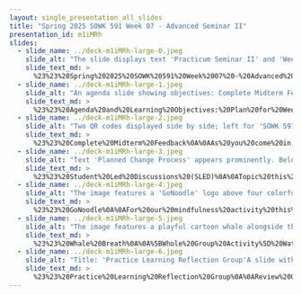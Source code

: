 ```yaml
---
layout: single_presentation_all_slides
title: "Spring 2025 SOWK 591 Week 07 - Advanced Seminar II"
presentation_id: m1iMRh
slides:
  - slide_name: ../deck-m1iMRh-large-0.jpeg
    slide_alt: "The slide displays text 'Practicum Seminar II' and 'Week 07 for SOWK 591.1' with an abstract circular design on the left. Below is 'Jacob Campbell, Ph.D. LICSW at Heritage University.'"
    slide_text_md: >
      %23%23%20Spring%202025%20SOWK%20591%20Week%2007%20-%20Advanced%20Seminar%20II%0A%0Atitle:%20Spring%202025%20SOWK%20591%20Week%2007%20-%20Advanced%20Seminar%20II%0Adate:%202025-03-06%2014:15:00%0Alocation:%20Heritage%20University%0Atags:%0A%20%20-%20Heritage%20University%0A%20%20-%20MSW%20Program%0A%20%20-%20SOWK%20591%0Apresentation_video:%20%3E%0A%20%20%22%22%0Adescription:%20%3E%0A%0AWeek%20seven%20for%20SOWK%20591%20is%20synchronous,%20with%20class%20on%20Saturday%20(03/08/25).%20Students%20will%20reflect%20on%20their%20practicum%20experience%20in%20their%20journals.%20During%20class,%20we%20will%20have%20a%20student-led%20discussion%20regarding%20an%20the%20planned%20change%20process,%20engage%20in%20mindfulness%20through%20breathing,%20and%20participate%20in%20a%20group%20reflecting%20on%20their%20practice.%20The%20following%20is%20the%20agenda:%0A%0A-%20Midterm%20Feedback%0A-%20SLED:%20Integrated%20Approach%0A-%20Mindfulness%20Activity%0A-%20Practice%20Learning%20Reflection%20Group%0A%0A-%20Complete%20midterm%20feedback%0A-%20SLED:%20Planned%20Change%20Process%0A-%20Mindfulness%20activity%0A-%20Practice%20Learning%20Reflection%20Group%0A%0AThe%20learning%20objectives%20this%20week%20include:%0A%0A-%20Students%20will%20provide%20feedback%20to%20help%20guide%20this%20course.%0A-%20Students%20will%20recognize%20the%20shared%20experiences%20of%20peers%20in%20their%20practicum%20and%20be%20able%20to%20use%20the%20group%20as%20a%20method%20for%20sharing%20and%20problem-solving.%0A-%20Students%20will%20analyze%20their%20practicum%20experience,%20reflecting%20on%20how%20it%20connects%20to%20their%20development%20and%20demonstration%20of%20competence.%0A-%20Students%20will%20actively%20practice%20a%20mindfulness%20activity.%0A-%20Students%20consider%20the%20planned%20change%20process%20and%20how%20that%20can%20be%20implemented.%0A%0A
  - slide_name: ../deck-m1iMRh-large-1.jpeg
    slide_alt: "An agenda slide showing objectives: Complete Midterm Feedback, SLED: Planned Change Process, Mindfulness Activity, and Practice Learning Reflection Group. Learning objectives include feedback, shared experiences, analysis, mindfulness, and change implementation."
    slide_text_md: >
      %23%23%20Agenda%20and%20Learning%20Objectives:%20Plan%20for%20Week%2007%0A%0AThe%20following%20is%20the%20agenda:%0A%0A-%20Midterm%20Feedback%0A-%20SLED:%20Integrated%20Approach%0A-%20Mindfulness%20Activity%0A-%20Practice%20Learning%20Reflection%20Group%0A%0A-%20Complete%20midterm%20feedback%0A-%20SLED:%20Planned%20Change%20Process%0A-%20Mindfulness%20activity%0A-%20Practice%20Learning%20Reflection%20Group%0A%0AThe%20learning%20objectives%20this%20week%20include:%0A%0A-%20Students%20will%20provide%20feedback%20to%20help%20guide%20this%20course.%0A-%20Students%20will%20recognize%20the%20shared%20experiences%20of%20peers%20in%20their%20practicum%20and%20be%20able%20to%20use%20the%20group%20as%20a%20method%20for%20sharing%20and%20problem-solving.%0A-%20Students%20will%20analyze%20their%20practicum%20experience,%20reflecting%20on%20how%20it%20connects%20to%20their%20development%20and%20demonstration%20of%20competence.%0A-%20Students%20will%20actively%20practice%20a%20mindfulness%20activity.%0A-%20Students%20consider%20the%20planned%20change%20process%20and%20how%20that%20can%20be%20implemented.%0A%0A
  - slide_name: ../deck-m1iMRh-large-2.jpeg
    slide_alt: "Two QR codes displayed side by side; left for 'SOWK 591 Survey,' right for 'SOWK 596 Survey,' with instructions to complete both. Additional notes mention site visits and learning contracts."
    slide_text_md: >
      %23%23%20Complete%20Midterm%20Feedback%0A%0AAs%20you%20come%20in,%20please%20complete%20both%20surveys%0A%0A%5BWhole%20Group%20Activity%5D%20Have%20QR%20code%20on%20the%20board%20so%20people%20can%20complete%20as%20they%20are%20getting%20settled.%0A%0A%0A-%20%5BSOWK%20591%20Survey%5D(https://p17.courseval.net/etw/ets/et.asp%3FCFNK%3DF8FBDD32-CE16-465F-BAC1-5BED0E3A2922%26nxappid%3DHU2%26nxmid%3DGetSurveyForm%26wsedrq%3DD0KEKJ8316)%20%20%0A-%20%5BSOWK%20596%20Survey%5D(https://p17.courseval.net/etw/ets/et.asp%3FCFNK%3DF8FBDD32-CE16-465F-BAC1-5BED0E3A2922%26nxappid%3DHU2%26nxmid%3DGetSurveyForm%26wsedrq%3DD0KEKJA318)%20(consider%20site%20visits%20and%20learning%20contracts)%0A%0ALinks%20can%20also%20be%20found%20on%20MyHeritage%0A%0A
  - slide_name: ../deck-m1iMRh-large-3.jpeg
    slide_alt: "Text 'Planned Change Process' appears prominently. Below, a button-like design reads 'Student LEd Discussion.' The background is plain white, suggesting a presentation slide."
    slide_text_md: >
      %23%23%20Student%20Led%20Discussions%20(SLED)%0A%0ATopic%20this%20week%20is%20**Planned%20Change%20Approach**%0A%0A%5BWhole%20Group%20Activity%5D%20Give%20selected%20students%20opportunity%20to%20facilitate%20presentation/discussion%20regarding%20topic.%0A%0A
  - slide_name: ../deck-m1iMRh-large-4.jpeg
    slide_alt: "The image features a 'GoNoodle' logo above four colorful information boxes. Text promotes 'SuperNoodle' for teachers, students, schools, and community health, emphasizing classroom energy management from Kindergarten to 5th grade. A cartoon character is on the right."
    slide_text_md: >
      %23%23%20GoNoodle%0A%0AFor%20our%20mindfulness%20activity%20this%20week,%20I%20am%20sharing%20an%20example%20of%20a%20%5BGoNoodle%20video%5D(https://www.gonoodle.com),%20%20%5BWhale%20Breath%5D(https://www.gonoodle.com/videos/ywe97w/whale-breath).%20If%20you%20work%20in%20elementary%20they%20have%20a%20lot%20of%20different%20kinds%20of%20activities%20that%20can%20be%20helpful%20to%20use%20with%20students.%20There%20are%20many%20breathing%20exercises,%20as%20well%20as%20energizing%20exercises%20(e.g.,%20brainercise,%20guided%20dance),%20and%20purposeful%20movement%20(stretching%20and%20exercises).%20When%20I%20was%20at%20the%20school%20district%20and%20at%20Children's%20Day%20center%20staff%20used%20these%20with%20our%20behavior%20students%20during%20class%20sometimes.%0A%0A
  - slide_name: ../deck-m1iMRh-large-5.jpeg
    slide_alt: "The image features a playful cartoon whale alongside the large text 'WHALE BREATH.' It's set underwater with a 'MooseTube' label. A link is provided: https://www.gonoodle.com/videos/ywe97w/whale-breath."
    slide_text_md: >
      %23%23%20Whale%20Breath%0A%0A%5BWhole%20Group%20Activity%5D%20Watch%20the%20video%20%0A%0A%5BWhale%20Breath%5D(https://www.gonoodle.com/videos/ywe97w/whale-breath)%0A%0A
  - slide_name: ../deck-m1iMRh-large-6.jpeg
    slide_alt: "Title: 'Practice Learning Reflection Group'A slide with guidelines for a reflection group. **Group Check-in Question:**  - What is something you are doing to take care of yourself?**Practicum Discussion:**  - Discuss practicum activities.- Explore client needs and problem-solving.- Share about client work.**Group Norms:**  - Be respectful.- Approach dialog with an open mind.- Engage fully.- Keep client information confidential."
    slide_text_md: >
      %23%23%20Practice%20Learning%20Reflection%20Group%0A%0AReview%20Group%20Norms:%0A%0A-%20We%20will%20be%20respectful%20of%20each%20other%0A-%20We%20will%20approach%20our%20dialog%20with%20an%20open%20mind%0A-%20We%20will%20engage%20and%20fully%20participate%0A-%20We%20will%20keep%20our%20client's%20information%20confidential%0A%0A**Group%20Check-in%20Question**:%0AWhat%20is%20something%20you%20are%20doing%20to%20take%20care%20of%20yourself%3F%0A%0A**Practicum%20Discussion**:%20%0A%0ADiscuss%20any%20of%20the%20following:%0A%0A-%20Discuss%20things%20going%20on%20at%20your%20practicums.%0A-%20Explore%20client%20needs%20and%20group%20problem-solving.%0A-%20Share%20about%20the%20work%20you%20are%20doing%20with%20your%20clients.%0A%0A
---
```

